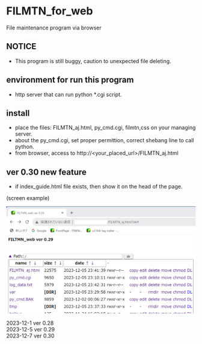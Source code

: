 # FILMTN_for_web
File maintenance program via browser

## NOTICE
 - This program is still buggy, caution to unexpected file deleting.
 
## environment for run this program
 - http server that can run python *.cgi script.

## install
 - place the files: FILMTN_aj.html, py_cmd.cgi, filmtn,css on your managing server.
 - about the py_cmd.cgi, set proper permittion, correct shebang line to call python.
 - from browser, access to http://<your_placed_url>/FILMTN_aj.html
              
## ver 0.30 new feature
 - if index_guide.html file exists, then show it on the head of the page.
 
(screen example)

![screen image](image/example-screen.png)

 2023-12-1 ver 0.28   
 2023-12-5 ver 0.29   
 2023-12-7 ver 0.30
